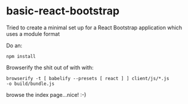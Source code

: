 # basic-react-bootstrap
Tried to create a minimal set up for a React Bootstrap application which uses a module format

Do an:

<code>npm install</code>

Browserify the shit out of with with:

<code>browserify -t [ babelify --presets [ react ] ] client/js/*.js -o build/bundle.js</code>

browse the index page...nice! :-)